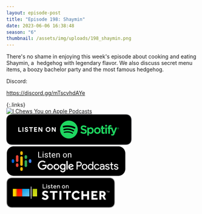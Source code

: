 ```yaml
---
layout: episode-post
title: "Episode 198: Shaymin"
date: 2023-06-06 16:38:48
season: "6"
thumbnail: /assets/img/uploads/198_shaymin.png
---
```

There's no shame in enjoying this week's episode about cooking and eating Shaymin, a  hedgehog with legendary flavor. We also discuss secret menu items, a boozy bachelor party and the most famous hedgehog.

Discord:

<https://discord.gg/mTscvhdAYe>

{:.links}  
[![I Chews You on Apple Podcasts](https://linkmaker.itunes.apple.com/en-us/badge-lrg.svg?releaseDate=2019-04-16T00:00:00Z&kind=podcast&bubble=podcasts)](https://podcasts.apple.com/us/podcast/198-shaymin198-shaymin/id1455409177?i=1000615840935)  [![I Chews You on Spotify](/assets/img/uploads/spotify-badge-button.svg)](https://open.spotify.com/episode/4Rq7KyRSQZWZ7dpEXIkskM?si=65JtUcZqTIaZqczRUR-Wdg)  [![I Chews You on Google Podcasts](/assets/img/uploads/google-podcasts-badge-button.svg)](https://podcasts.google.com/feed/aHR0cHM6Ly9mZWVkcy5saWJzeW4uY29tLzE2ODgyMS9yc3M/episode/NDQxNDExYzgtNjZhMi00ZTk2LTk2MmUtYzYzZWU4NjBkYjU0?sa=X&ved=0CAUQkfYCahcKEwj4hYCs6K__AhUAAAAAHQAAAAAQAQ)  [![I Chews You on Stitcher](/assets/img/uploads/stitcher-badge-button.svg)](https://www.stitcher.com/show/i-chews-you/episode/198-shaymin-304153106)